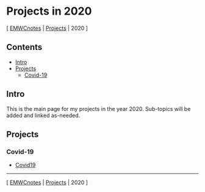 # Projects in 2020

[ [EMWCnotes](EMWCnotes\EMWCnotes) | [Projects](EMWCnotes\EMWCnotes\Projects) | 2020 ]

## Contents

- [Intro](#intro)
- [Projects](#projects)
  - [Covid-19](#covid-19)

## Intro

This is the main page for my projects in the year 2020. Sub-topics will be added and linked as-needed.

## Projects

### Covid-19

- [Covid19](EMWCnotes\EMWCnotes\Projects\2020\Covid19\README.md)

________

[ [EMWCnotes](EMWCnotes\EMWCnotes) | [Projects](EMWCnotes\EMWCnotes\Projects) | 2020 ]

